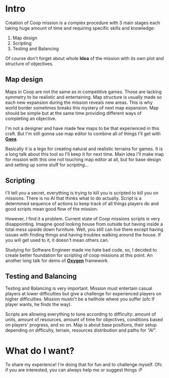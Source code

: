 # Intro

Creation of Coop mission is a complex procedure with 3 main stages each taking huge amount of time and requiring specific skills and knowledge:

1. Map design
2. Scripting
3. Testing and Balancing

Of course don't forget about whole **Idea** of the mission with its own plot and structure of objectives.

## Map design

Maps in Coop are not the same as in competitive games. Those are lacking symmetry to be realistic and entertaining. Map structure is usually made so each new expansion during the mission reveals new areas. This is why world border sometimes breaks this mystery of next map expansion. Map should be simple but at the same time providing different ways of completing an objective.

I'm not a designer and have made few maps to be that experienced in this craft. But I'm still gonna use map editor to combine all of things I'll get with **[Gaea](https://quadspinner.com/)**.

Basically it is a lego for creating natural and realistic terrains for games. It is a long talk about this tool so I'll keep it for next time. Main idea I'll make map for mission with this one not touching map editor at all, but for base design and setting up some stuff for *scripting*...

## Scripting

I'll tell you a secret, everything is trying to kill you is scripted to kill you on missions. There is no AI that thinks what to do actually. Script is a determined sequence of actions to keep track of all things players do and good scripts mean good flow of the mission.

However, I find it a problem. Current state of Coop missions scripts is very disappointing. Imagine good looking house from outside but having inside a total mess upside down furniture. Well, you still can live there except having issues with finding things and having troubles walking around the house. If you will get used to it, it doesn't mean others can.

Studying for Software Engineer made me hate bad code, so, I decided to create better foundation for scripting of coop missions at this point. An another long talk for demo of **[Oxygen](https://github.com/4z0t/Oxygen)** framework.


## Testing and Balancing

Testing and Balancing is very important. Mission must entertain casual players at lower difficulties but give a challenge for experienced players on higher difficulties. Mission mustn't be a hellhole where you suffer (ofc If player wants, he finds the way).

Scripts are allowing everything to tune according to difficulty: amount of units, amount of resources, amount of time for objectives, conditions based on players' progress, and so on. Map is about base positions, their setup depending on difficulty, terrain, resources distribution and paths for *"AI"*.

# What do I want?

To share my experience! I'm doing that for fun and to challenge myself. Ofc if you are interested, you can always help me or suggest things :P
